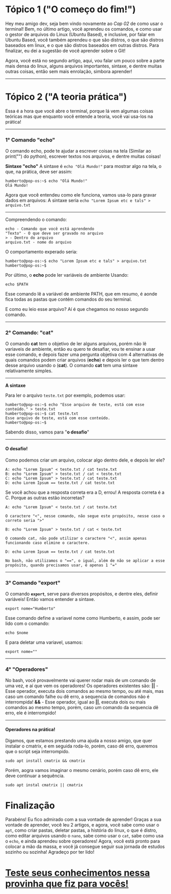 # Tópico 1 ("O começo do fim!")

Hey meu amigo dev, seja bem vindo novamente ao *Cap 02* de como usar o terminal!
Bem, no último artigo, você aprendeu os comandos, e como usar o gestor de arquivos do Linux (Ubuntu Based), e inclusive, por falar em Ubuntu Based, você também aprendeu o que são distros, o que são distros baseados em linux, e o que são distros baseados em outras distros. Para finalizar, eu dei a sugestão de você aprender sobre o Git!

Agora, você está no segundo artigo, aqui, vou falar um pouco sobre a parte mais densa do linux, alguns arquivos importantes, sintaxe, e dentre muitas outras coisas, então sem mais enrolação, simbora aprender!

---


# Tópico 2 ("A teoria prática")

Essa é a hora que você abre o terminal, porque lá vem algumas coisas teóricas mas que enquanto você entende a teoria, você vai usa-los na prática!

---

### 1° Comando "echo"
O comando echo, pode te ajudar a escrever coisas na tela (Similar ao print("") do python), escrever textos nos arquivos, e dentre muitas coisas!

**Sintaxe "echo"**
A sintaxe é `echo "Olá Mundo!"` para mostrar algo na tela, o que, na prática, deve ser assim:
```
humberto@pop-os:~$ echo "Olá Mundo!"
Olá Mundo!
```

Agora que você entendeu como ele funciona, vamos usa-lo para gravar dados em arquivos:
A sintaxe seria `echo "Lorem Ipsum etc e tals" > arquivo.txt`

---


Compreendendo o comando:
```
echo - Comando que você está aprendendo
"Texto" - O que deve ser gravado no arquivo
> - Dentro do arquivo
arquivo.txt - nome do arquivo
```
O comportamento experado seria:

```
humberto@pop-os:~$ echo "Lorem Ipsum etc e tals" > arquivo.txt
humberto@pop-os:~$ 
```

Por último, o **echo** pode ler variáveis de ambiente
Usando: 
```
echo $PATH
```
Esse comando lê a variável de ambiente PATH, que em resumo, é aonde fica todas as pastas que contém comandos do seu terminal.

E como eu leio esse arquivo? Aí é que chegamos no nosso segundo comando.

---

### 2° Comando: "cat"

O comando **cat** tem o objetivo de ler alguns arquivos, porém não lê variaveis de ambiente, então eu quero te desafiar, vou te ensinar a usar esse comando, e depois fazer uma pergunta objetiva com 4 alternativas de quais comandos podem criar arquivos (**echo**) e depois ler o que tem dentro desse arquivo usando o (**cat**).
O comando **cat** tem uma sintaxe relativamente simples.

---

**A sintaxe**

Para ler o arquivo `teste.txt` por exemplo, podemos usar:
```
humberto@pop-os:~$ echo "Esse arquivo de teste, está com esse conteúdo." > teste.txt
humberto@pop-os:~$ cat teste.txt
Esse arquivo de teste, está com esse conteúdo.
humberto@pop-os:~$ 
```


Sabendo disso, vamos para "**o desafio**"

---

#### O desafio!

Como podemos criar um arquivo, colocar algo dentro dele, e depois ler ele?
```
A: echo "Lorem Ipsum" < teste.txt / cat teste.txt
B: echo "Lorem Ipsum" > teste.txt / cat < teste.txt
C: echo "Lorem Ipsum" > teste.txt / cat teste.txt
D: echo Lorem Ipsum == teste.txt / cat teste.txt
```

Se você achou que a resposta correta era a D, errou! A resposta correta é a C. Porque as outras estão incorretas?

```
A: echo "Lorem Ipsum" < teste.txt / cat teste.txt

O caractere "<", nesse comando, não segue este propósito, nesse caso o correto seria ">"

B: echo "Lorem Ipsum" > teste.txt / cat < teste.txt

O comando cat, não pode utilizar o caractere "<", assim apenas funcionando caso elimine o caractere.

D: echo Lorem Ipsum == teste.txt / cat teste.txt

No bash, não utilizamos o "==", o igual, além de não se aplicar a esse propósito, quando precisamos usar, é apenas 1 "="

```

---

### 3° Comando "export"

O comando **`export`**, serve para diversos propósitos, e dentre eles, definir variáveis!
Então vamos entender a sintaxe.

```
export nome="Humberto"
```

Esse comando define a variavel nome como Humberto, e assim, pode ser lido com o comando:

```
echo $nome
```

E para deletar uma variavel, usamos:

```
export nome=""
```

---

### 4° "Operadores"

No bash, você provavelmente vai querer rodar mais de um comando de uma vez, e aí que vem os operadores!
Os operadores existentes são:
**||** - Esse operador, executa dois comandos ao mesmo tempo, ou até mais, mas caso um comando falhe ou dê erro, a sequencia de comandos não é interrompida!
**&&** - Esse operador, igual ao **||**, executa dois ou mais comandos ao mesmo tempo, porém, caso um comando da sequencia dê erro, ele é interrompido!

---


#### Operadores na prática!

Digamos, que estamos prestando uma ajuda a nosso amigo, que quer instalar o cmatrix, e em seguida roda-lo, porém, caso dê erro, queremos que o script seja interrompido.
```
sudo apt install cmatrix && cmatrix
```

Porém, aogra vamos imaginar o mesmo cenário, porém caso dê erro, ele deve continuar a sequência.
```
sudo apt instal cmatrix || cmatrix
```


# Finalização

Parabéns! Eu fico admirado com a sua vontade de aprender! Graças a sua vontade de aprender, você leu 2 artigos, e agora, você sabe como usar o `apt`, como criar pastas, deletar pastas, a história do linux, o que é distro, como editar arquivos usando o `nano`, sabe como usar o `cat`, sabe como usa o `echo`, e ainda aprendeu sobre operadores! Agora, você está pronto para colocar a mão da massa, e você já consegue seguir sua jornada de estudos sozinho ou sozinha! Agradeço por ter lido!

# [Teste seus conhecimentos nessa provinha que fiz para vocês!]([https://wordwall.net/pt/resource/78857017/bash-script-artigo-2](https://wordwall.net/pt/resource/78857017))
